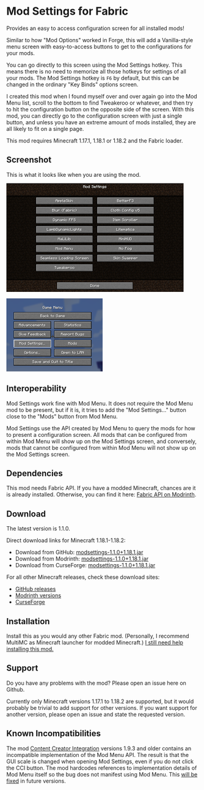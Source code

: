 # Mod Settings for Fabric

Provides an easy to access configuration screen for all installed mods!

Similar to how "Mod Options" worked in Forge, this will add a Vanilla-style menu
screen with easy-to-access buttons to get to the configurations for your mods.

You can go directly to this screen using the Mod Settings hotkey. This means
there is no need to memorize all those hotkeys for settings of all your mods.
The Mod Settings hotkey is `F6` by default, but this can be changed in the
ordinary "Key Binds" options screen.

I created this mod when I found myself over and over again go into the Mod Menu
list, scroll to the bottom to find Tweakeroo or whatever, and then try to hit
the configuration button on the opposite side of the screen. With this mod, you
can directly go to the configuration screen with just a single button, and
unless you have an extreme amount of mods installed, they are all likely to fit
on a single page.

This mod requires Minecraft 1.17.1, 1.18.1 or 1.18.2 and the Fabric loader.

## Screenshot

This is what it looks like when you are using the mod.

![Screenshot of Mod Options menu](screenshot-1.png?raw=true)

![Screenshot of in-game menu](screenshot-2.png?raw=true)

## Interoperability

Mod Settings work fine with Mod Menu. It does not require the Mod Menu mod to be
present, but if it is, it tries to add the "Mod Settings..." button close to the
"Mods" button from Mod Menu.

Mod Settings use the API created by Mod Menu to query the mods for how to
present a configuration screen. All mods that can be configured from within Mod
Menu will show up on the Mod Settings screen, and conversely, mods that cannot
be configured from within Mod Menu will not show up on the Mod Settings screen.

## Dependencies

This mod needs Fabric API. If you have a modded Minecraft, chances are it is
already installed. Otherwise, you can find it here: [Fabric API on Modrinth](
https://modrinth.com/mod/fabric-api).

## Download

The latest version is 1.1.0.

Direct download links for Minecraft 1.18.1-1.18.2:

* Download from GitHub: [modsettings-1.1.0+1.18.1.jar](
https://github.com/magicus/ModSettings/releases/download/v1.1.0%2B1.18.1/modsettings-1.1.0+1.18.1.jar)
* Download from Modrinth: [modsettings-1.1.0+1.18.1.jar](
https://cdn.modrinth.com/data/mfDfQvcJ/versions/1.1.0+1.18.1/modsettings-1.1.0%2B1.18.1.jar)
* Download from CurseForge: [modsettings-1.1.0+1.18.1.jar](
https://www.curseforge.com/minecraft/mc-mods/mod-settings/download/3757415)

For all other Minecraft releases, check these download sites:
* [GitHub releases](https://github.com/magicus/ModSettings/releases)
* [Modrinth versions](https://modrinth.com/mod/mod-settings/versions)
* [CurseForge](https://www.curseforge.com/minecraft/mc-mods/mod-settings/files)

## Installation

Install this as you would any other Fabric mod. (Personally, I recommend MultiMC
as Minecraft launcher for modded Minecraft.) [I still need help installing this
mod.](https://lmgtfy.app/?q=how+to+install+minecraft+fabric+mods)

## Support

Do you have any problems with the mod? Please open an issue here on Github.

Currently only Minecraft versions 1.17.1 to 1.18.2 are supported, but it would
probably be trivial to add support for other versions. If you want support for
another version, please open an issue and state the requested version.

## Known Incompatibilities

The mod [Content Creator Integration](
https://www.curseforge.com/minecraft/mc-mods/content-creator-integration)
versions 1.9.3 and older contains an incompatible implementation of the Mod Menu
API. The result is that the GUI scale is changed when opening Mod Settings, even
if you do not click the CCI button. The mod hardcodes references to
implementation details of Mod Menu itself so the bug does not manifest using Mod
Menu. This [will be fixed](
https://github.com/iChun/ContentCreatorIntegration-IssuesAndDocumentation/issues/82)
in future versions.
